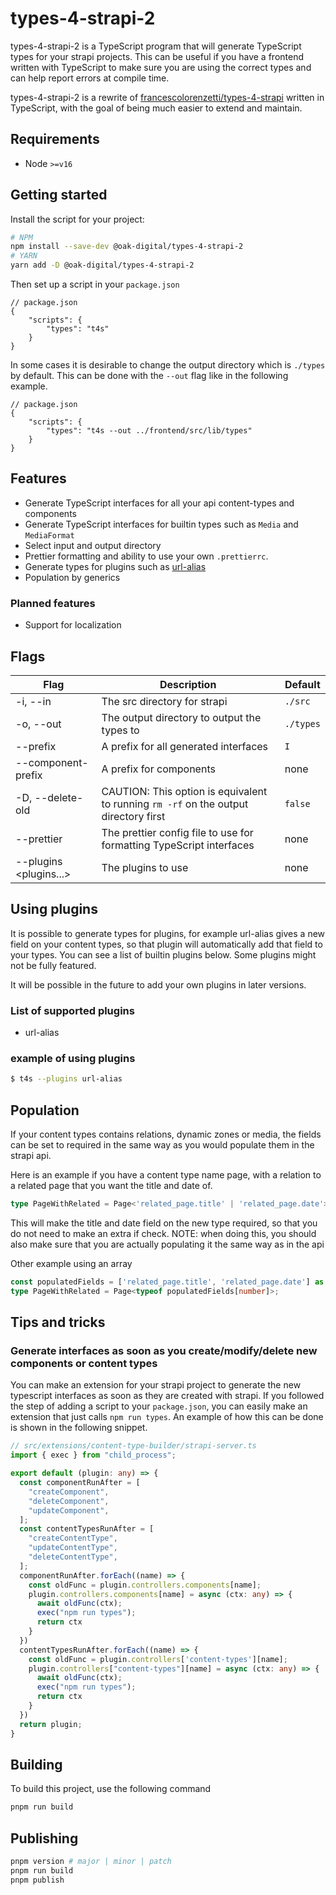 # types-4-strapi-2

types-4-strapi-2 is a TypeScript program that will generate TypeScript types for your strapi projects.
This can be useful if you have a frontend written with TypeScript to make sure you are using the correct types and can help report errors at compile time.

types-4-strapi-2 is a rewrite of [francescolorenzetti/types-4-strapi](https://github.com/francescolorenzetti/types-4-strapi) written in TypeScript, with the goal of being much easier to extend and maintain.

## Requirements

* Node `>=v16`

## Getting started

Install the script for your project:

```bash
# NPM
npm install --save-dev @oak-digital/types-4-strapi-2
# YARN
yarn add -D @oak-digital/types-4-strapi-2
```

Then set up a script in your `package.json`

```jsonc
// package.json
{
    "scripts": {
        "types": "t4s"
    }
}
```

In some cases it is desirable to change the output directory which is `./types` by default.
This can be done with the `--out` flag like in the following example.

```jsonc
// package.json
{
    "scripts": {
        "types": "t4s --out ../frontend/src/lib/types"
    }
}
```

## Features

* Generate TypeScript interfaces for all your api content-types and components
* Generate TypeScript interfaces for builtin types such as `Media` and `MediaFormat`
* Select input and output directory
* Prettier formatting and ability to use your own `.prettierrc`.
* Generate types for plugins such as [url-alias](https://github.com/strapi-community/strapi-plugin-url-alias)
* Population by generics

### Planned features

* Support for localization

## Flags

| **Flag**                    | **Description**                                                                      | **Default** |
|-----------------------------|--------------------------------------------------------------------------------------|-------------|
| -i, --in <dir>              | The src directory for strapi                                                         | `./src`     |
| -o, --out <dir>             | The output directory to output the types to                                          | `./types`   |
| --prefix <prefix>           | A prefix for all generated interfaces                                                | `I`         |
| --component-prefix <prefix> | A prefix for components                                                              | none        |
| -D, --delete-old            | CAUTION: This option is equivalent to running `rm -rf` on the output directory first | `false`     |
| --prettier <file>           | The prettier config file to use for formatting TypeScript interfaces                 | none        |
| --plugins <plugins...>      | The plugins to use                                                                   | none        |

## Using plugins

It is possible to generate types for plugins, for example url-alias gives a new field on your content types, so that plugin will automatically add that field to your types.
You can see a list of builtin plugins below.
Some plugins might not be fully featured.

It will be possible in the future to add your own plugins in later versions.

### List of supported plugins

* url-alias

### example of using plugins

```bash
$ t4s --plugins url-alias
```

## Population

If your content types contains relations, dynamic zones or media, the fields can be set to required in the same way as you would populate them in the strapi api.

Here is an example if you have a content type name page, with a relation to a related page that you want the title and date of.

```typescript
type PageWithRelated = Page<'related_page.title' | 'related_page.date'>
```

This will make the title and date field on the new type required, so that you do not need to make an extra if check.
NOTE: when doing this, you should also make sure that you are actually populating it the same way as in the api

Other example using an array

```typescript
const populatedFields = ['related_page.title', 'related_page.date'] as const; // as const is important
type PageWithRelated = Page<typeof populatedFields[number]>;
```

## Tips and tricks

### Generate interfaces as soon as you create/modify/delete new components or content types

You can make an extension for your strapi project to generate the new typescript interfaces as soon as they are created with strapi.
If you followed the step of adding a script to your `package.json`, you can easily make an extension that just calls `npm run types`.
An example of how this can be done is shown in the following snippet.

```typescript
// src/extensions/content-type-builder/strapi-server.ts
import { exec } from "child_process";

export default (plugin: any) => {
  const componentRunAfter = [
    "createComponent",
    "deleteComponent",
    "updateComponent",
  ];
  const contentTypesRunAfter = [
    "createContentType",
    "updateContentType",
    "deleteContentType",
  ];
  componentRunAfter.forEach((name) => {
    const oldFunc = plugin.controllers.components[name];
    plugin.controllers.components[name] = async (ctx: any) => {
      await oldFunc(ctx);
      exec("npm run types");
      return ctx
    }
  })
  contentTypesRunAfter.forEach((name) => {
    const oldFunc = plugin.controllers['content-types'][name];
    plugin.controllers["content-types"][name] = async (ctx: any) => {
      await oldFunc(ctx);
      exec("npm run types");
      return ctx
    }
  })
  return plugin;
}
```

## Building

To build this project, use the following command

```bash
pnpm run build
```

## Publishing

```bash
pnpm version # major | minor | patch
pnpm run build
pnpm publish
```
